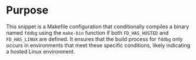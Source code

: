 # Purpose
This snippet is a Makefile configuration that conditionally compiles a binary named `fddbg` using the `make-bin` function if both `FD_HAS_HOSTED` and `FD_HAS_LINUX` are defined. It ensures that the build process for `fddbg` only occurs in environments that meet these specific conditions, likely indicating a hosted Linux environment.
